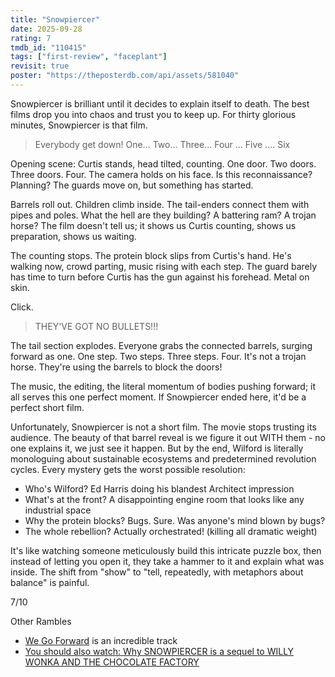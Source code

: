 ```yaml
---
title: "Snowpiercer"
date: 2025-09-28
rating: 7
tmdb_id: "110415"
tags: ["first-review", "faceplant"]
revisit: true
poster: "https://theposterdb.com/api/assets/581040"
---
```


Snowpiercer is brilliant until it decides to explain itself to death. The best
films drop you into chaos and trust you to keep up. For thirty glorious minutes,
Snowpiercer is that film.

> Everybody get down! One... Two... Three... Four ... Five .... Six

Opening scene: Curtis stands, head tilted, counting. One door. Two doors. Three
doors. Four. The camera holds on his face. Is this reconnaissance? Planning? The
guards move on, but something has started.

Barrels roll out. Children climb inside. The tail-enders connect them with pipes
and poles. What the hell are they building? A battering ram? A trojan horse? The
film doesn't tell us; it shows us Curtis counting, shows us preparation, shows
us waiting.

The counting stops. The protein block slips from Curtis's hand. He's walking
now, crowd parting, music rising with each step. The guard barely has time to
turn before Curtis has the gun against his forehead. Metal on skin.

Click.

> THEY'VE GOT NO BULLETS!!!

The tail section explodes. Everyone grabs the connected barrels, surging forward
as one. One step. Two steps. Three steps. Four. It's not a trojan horse. They're
using the barrels to block the doors!

The music, the editing, the literal momentum of bodies pushing forward; it all
serves this one perfect moment. If Snowpiercer ended here, it'd be a perfect
short film.

Unfortunately, Snowpiercer is not a short film. The movie stops trusting its
audience. The beauty of that barrel reveal is we figure it out WITH them - no
one explains it, we just see it happen. But by the end, Wilford is literally
monologuing about sustainable ecosystems and predetermined revolution cycles.
Every mystery gets the worst possible resolution:

- Who's Wilford? Ed Harris doing his blandest Architect impression
- What's at the front? A disappointing engine room that looks like any
  industrial space
- Why the protein blocks? Bugs. Sure. Was anyone's mind blown by bugs?
- The whole rebellion? Actually orchestrated! (killing all dramatic weight)

It's like watching someone meticulously build this intricate puzzle box, then
instead of letting you open it, they take a hammer to it and explain what was
inside. The shift from "show" to "tell, repeatedly, with metaphors about
balance" is painful.

7/10

Other Rambles

- [We Go Forward](https://www.youtube.com/watch?v=8Qq36HbSeYY&list=RD8Qq36HbSeYY&start_radio=1)
  is an incredible track
- [You should also watch: Why SNOWPIERCER is a sequel to WILLY WONKA AND THE CHOCOLATE FACTORY](https://www.youtube.com/watch?v=jEX52h1TvuA)
